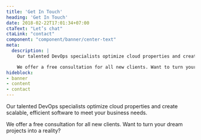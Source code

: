 ```yaml
---
title: 'Get In Touch'
heading: 'Get In Touch'
date: 2018-02-22T17:01:34+07:00
ctaText: "Let’s chat"
ctaLink: "contact"
component: "component/banner/center-text"
meta:
  description: |
    Our talented DevOps specialists optimize cloud properties and create scalable, efficient software to meet your business needs.

    We offer a free consultation for all new clients. Want to turn your dream projects into a reality?
hideblock:
- banner
- content
- contact
---
```


Our talented DevOps specialists optimize cloud properties and create scalable, efficient software to meet your business needs.

We offer a free consultation for all new clients. Want to turn your dream projects into a reality?
